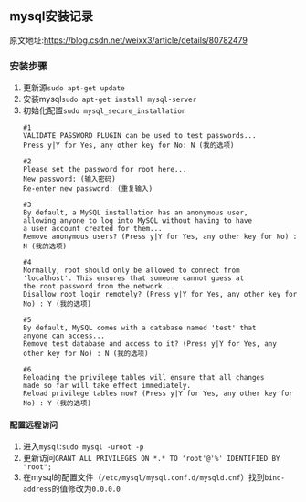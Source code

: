 ## mysql安装记录

原文地址:https://blog.csdn.net/weixx3/article/details/80782479

### 安装步骤

1. 更新源`sudo apt-get update`
2. 安装mysql`sudo apt-get install mysql-server`
3. 初始化配置`sudo mysql_secure_installation`
    ```
    #1
    VALIDATE PASSWORD PLUGIN can be used to test passwords...
    Press y|Y for Yes, any other key for No: N (我的选项)

    #2
    Please set the password for root here...
    New password: (输入密码)
    Re-enter new password: (重复输入)

    #3
    By default, a MySQL installation has an anonymous user,
    allowing anyone to log into MySQL without having to have
    a user account created for them...
    Remove anonymous users? (Press y|Y for Yes, any other key for No) : N (我的选项)

    #4
    Normally, root should only be allowed to connect from
    'localhost'. This ensures that someone cannot guess at
    the root password from the network...
    Disallow root login remotely? (Press y|Y for Yes, any other key for No) : Y (我的选项)

    #5
    By default, MySQL comes with a database named 'test' that
    anyone can access...
    Remove test database and access to it? (Press y|Y for Yes, any other key for No) : N (我的选项)

    #6
    Reloading the privilege tables will ensure that all changes
    made so far will take effect immediately.
    Reload privilege tables now? (Press y|Y for Yes, any other key for No) : Y (我的选项)
    ```

#### 配置远程访问

1. 进入`mysql`:`sudo mysql -uroot -p`
2. 更新访问``GRANT ALL PRIVILEGES ON *.* TO 'root'@'%' IDENTIFIED BY "root";``
3. 在mysql的配置文件（`/etc/mysql/mysql.conf.d/mysqld.cnf`）找到`bind-address`的值修改为`0.0.0.0`
